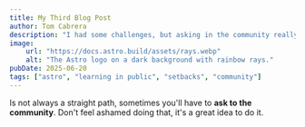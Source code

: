 ```yaml
---
title: My Third Blog Post
author: Tom Cabrera
description: "I had some challenges, but asking in the community really helped!"
image:
    url: "https://docs.astro.build/assets/rays.webp"
    alt: "The Astro logo on a dark background with rainbow rays."
pubDate: 2025-06-20
tags: ["astro", "learning in public", "setbacks", "community"]
---
```


Is not always a straight path, sometimes you'll have to **ask to the community**. Don't feel ashamed doing that, it's a great idea to do it.